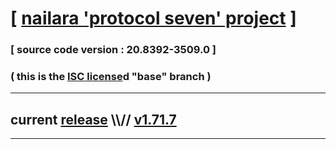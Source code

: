 
# [ [nailara 'protocol seven' project](http://nailara.network/) ]

### [ source code version : 20.8392-3509.0 ]

### ( this is the [ISC license](license)d "base" branch )
---
## current [release](https://github.com/taekiten/nailara/releases) \\\\// [v1.71.7](https://github.com/taekiten/nailara/releases/tag/v1.71.7)
---
